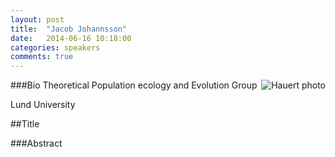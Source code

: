 ```yaml
---
layout: post
title:  "Jacob Johannsson"
date:   2014-06-16 10:18:00
categories: speakers
comments: true
---
```


<footer class="entry-meta">
<img src="{{ site.url }}/images/hauert.gif" alt="Hauert photo" align="right">
<span class="author vcard" itemprop="author" itemscope itemtype="http://schema.org/Person"></a></span></span>
</footer>

###Bio
Theoretical 
Population ecology and 
Evolution 
Group

Lund University

##Title

###Abstract